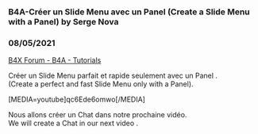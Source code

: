 ### B4A-Créer un Slide Menu avec un Panel (Create a Slide Menu with a Panel) by Serge Nova
### 08/05/2021
[B4X Forum - B4A - Tutorials](https://www.b4x.com/android/forum/threads/133191/)

Créer un Slide Menu parfait et rapide seulement avec un Panel .  
(Create a perfect and fast Slide Menu only with a Panel).  
  
[MEDIA=youtube]qc6Ede6omwo[/MEDIA]  
  
Nous allons créer un Chat dans notre prochaine vidéo.  
We will create a Chat in our next video .